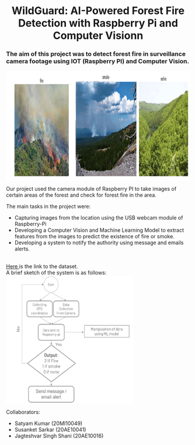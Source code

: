 <h1 align='center'> WildGuard: AI-Powered Forest Fire Detection with Raspberry Pi and Computer Visionn </h3>
<h3> The aim of this project was to detect forest fire in surveillance camera footage using IOT (Raspberry PI) and Computer Vision.</h3>
<img src="https://github.com/SusanketSarkar/Forest-Fire-Detection-using-Raspberry-PI-and-Computer-Vision/blob/main/images/sample.png" align='center' height=300 width=1200>

<p>Our project used the camera module of Raspberry PI to take images of certain areas of the forest and check for forest fire in the area.</p>

The main tasks in the project were:<br>

- Capturing images from the location using the USB webcam module of Raspberry-Pi
- Developing a Computer Vision and Machine Learning Model to extract features from the images to predict the existence of fire or smoke.<br>
- Developing a system to notify the authority using message and emails alerts.
<br>
<a href='https://www.dropbox.com/sh/5moicxojrtoeexr/AACXIKyULjwIQs47pFMEZdL2a?dl=0'>Here </a>is the link to the dataset.
<br>
A brief sketch of the system is as follows:
<img src="https://github.com/SusanketSarkar/Forest-Fire-Detection-using-Raspberry-PI-and-Computer-Vision/blob/main/images/sketch.png" align='center' height=350 width=350>

Collaborators:
- Satyam Kumar (20MI10049) <br>
- Susanket Sarkar (20AE10041) <br>
- Jagteshvar Singh Shani (20AE10016) <br>


